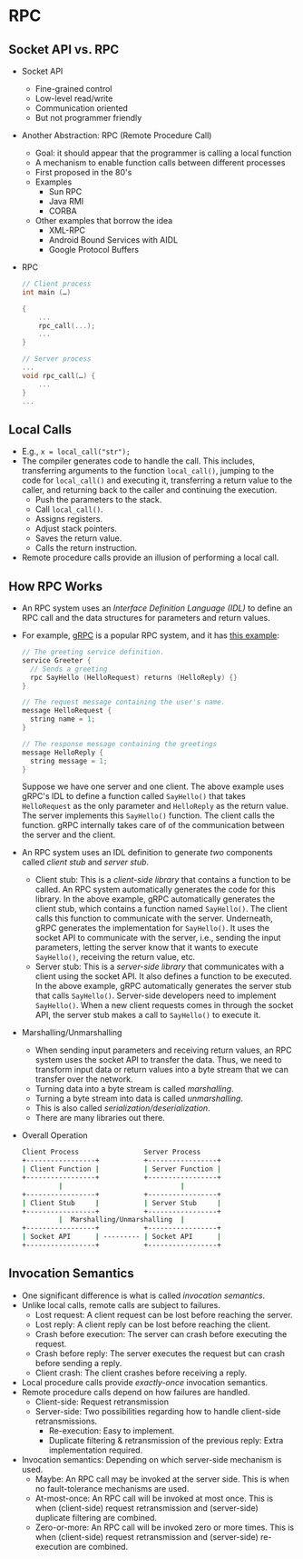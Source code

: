 # RPC

## Socket API vs. RPC

* Socket API
    * Fine-grained control
    * Low-level read/write
    * Communication oriented
    * But not programmer friendly
* Another Abstraction: RPC (Remote Procedure Call)
    * Goal: it should appear that the programmer is calling a local function
    * A mechanism to enable function calls between different processes
    * First proposed in the 80's
    * Examples
        * Sun RPC
        * Java RMI
        * CORBA
    * Other examples that borrow the idea
        * XML-RPC
        * Android Bound Services with AIDL
        * Google Protocol Buffers
* RPC

    ```c
    // Client process
    int main (…)

    {
        ...
        rpc_call(...);
        ...
    }

    // Server process
    ...
    void rpc_call(…) {
        ...
    }
    ...
    ```

## Local Calls

* E.g., `x = local_call("str");`
* The compiler generates code to handle the call. This includes, transferring arguments to the
  function `local_call()`, jumping to the code for `local_call()` and executing it, transferring
  a return value to the caller, and returning back to the caller and continuing the execution.
    * Push the parameters to the stack.
    * Call `local_call()`.
    * Assigns registers.
    * Adjust stack pointers.
    * Saves the return value.
    * Calls the return instruction.
* Remote procedure calls provide an illusion of performing a local call.

## How RPC Works

* An RPC system uses an *Interface Definition Language (IDL)* to define an RPC call and the data
  structures for parameters and return values.
* For example, [gRPC](https://grpc.io/) is a popular RPC system, and it has [this
  example](https://grpc.io/docs/languages/cpp/quickstart/#update-the-grpc-service):

  ```c
  // The greeting service definition.
  service Greeter {
    // Sends a greeting
    rpc SayHello (HelloRequest) returns (HelloReply) {}
  }

  // The request message containing the user's name.
  message HelloRequest {
    string name = 1;
  }

  // The response message containing the greetings
  message HelloReply {
    string message = 1;
  }
  ```

  Suppose we have one server and one client. The above example uses gRPC's IDL to define a function
  called `SayHello()` that takes `HelloRequest` as the only parameter and `HelloReply` as the return
  value. The server implements this `SayHello()` function. The client calls the function. gRPC
  internally takes care of of the communication between the server and the client.
* An RPC system uses an IDL definition to generate *two* components called *client stub* and *server
  stub*.
    * Client stub: This is a *client-side library* that contains a function to be called. An RPC
      system automatically generates the code for this library. In the above example, gRPC
      automatically generates the client stub, which contains a function named `SayHello()`. The
      client calls this function to communicate with the server. Underneath, gRPC generates the
      implementation for `SayHello()`. It uses the socket API to communicate with the server, i.e.,
      sending the input parameters, letting the server know that it wants to execute `SayHello()`,
      receiving the return value, etc.
    * Server stub: This is a *server-side library* that communicates with a client using the socket
      API. It also defines a function to be executed. In the above example, gRPC automatically
      generates the server stub that calls `SayHello()`. Server-side developers need to implement
      `SayHello()`. When a new client requests comes in through the socket API, the server stub
      makes a call to `SayHello()` to execute it.
* Marshalling/Unmarshalling
    * When sending input parameters and receiving return values, an RPC system uses the socket API
      to transfer the data. Thus, we need to transform input data or return values into a byte
      stream that we can transfer over the network.
    * Turning data into a byte stream is called *marshalling*.
    * Turning a byte stream into data is called *unmarshalling*.
    * This is also called *serialization/deserialization*.
    * There are many libraries out there.
* Overall Operation

  ```bash
  Client Process                Server Process
  +-----------------+           +-----------------+
  | Client Function |           | Server Function |
  +-----------------+           +-----------------+
           |                             |
  +-----------------+           +-----------------+
  | Client Stub     |           | Server Stub     |
  +-----------------+           +-----------------+
           |  Marshalling/Unmarshalling  |
  +-----------------+           +-----------------+
  | Socket API      | --------- | Socket API      |
  +-----------------+           +-----------------+
  ```

## Invocation Semantics

* One significant difference is what is called *invocation semantics*.
* Unlike local calls, remote calls are subject to failures.
    * Lost request: A client request can be lost before reaching the server.
    * Lost reply: A client reply can be lost before reaching the client.
    * Crash before execution: The server can crash before executing the request.
    * Crash before reply: The server executes the request but can crash before sending a reply.
    * Client crash: The client crashes before receiving a reply.
* Local procedure calls provide *exactly-once* invocation semantics.
* Remote procedure calls depend on how failures are handled.
    * Client-side: Request retransmission
    * Server-side: Two possibilities regarding how to handle client-side retransmissions.
        * Re-execution: Easy to implement.
        * Duplicate filtering & retransmission of the previous reply: Extra implementation required.
* Invocation semantics: Depending on which server-side mechanism is used.
    * Maybe: An RPC call may be invoked at the server side. This is when no fault-tolerance
      mechanisms are used.
    * At-most-once: An RPC call will be invoked at most once. This is when (client-side) request
      retransmission and (server-side) duplicate filtering are combined.
    * Zero-or-more: An RPC call will be invoked zero or more times. This is when (client-side)
      request retransmission and (server-side) re-execution are combined.
